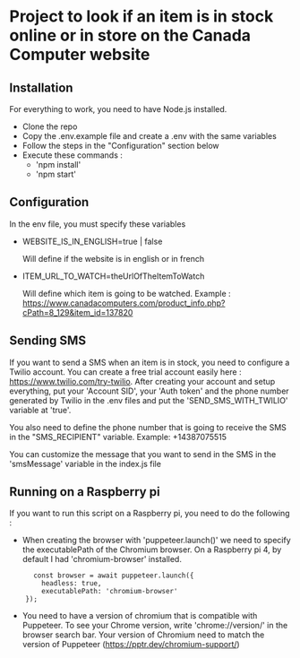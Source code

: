 # Project to look if an item is in stock online or in store on the Canada Computer website

## Installation
For everything to work, you need to have Node.js installed.

- Clone the repo
- Copy the .env.example file and create a .env with the same variables
- Follow the steps in the "Configuration" section below
- Execute these commands :
  - 'npm install'
  - 'npm start'


## Configuration
In the env file, you must specify these variables

- WEBSITE_IS_IN_ENGLISH=true | false

    Will define if the website is in english or in french

- ITEM_URL_TO_WATCH=theUrlOfTheItemToWatch

    Will define which item is going to be watched. Example : https://www.canadacomputers.com/product_info.php?cPath=8_129&item_id=137820

## Sending SMS
If you want to send a SMS when an item is in stock, you need to configure a Twilio account.
You can create a free trial account easily here : https://www.twilio.com/try-twilio.
After creating your account and setup everything, put your 'Account SID', your 'Auth token' and the phone number generated by Twilio in the .env files and put the 'SEND_SMS_WITH_TWILIO' variable at 'true'.

You also need to define the phone number that is going to receive the SMS in the "SMS_RECIPIENT" variable. Example: +14387075515

You can customize the message that you want to send in the SMS in the 'smsMessage' variable in the index.js file

## Running on a Raspberry pi
If you want to run this script on a Raspberry pi, you need to do the following :

- When creating the browser with 'puppeteer.launch()' we need to specify the executablePath of the Chromium browser. On a Raspberry pi 4, by default I had 'chromium-browser' installed. 

```
      const browser = await puppeteer.launch({
		headless: true,
		executablePath: 'chromium-browser'
	});
```

- You need to have a version of chromium that is compatible with Puppeteer. To see your Chrome version, write 'chrome://version/' in the browser search bar. Your version of Chromium need to match the version of Puppeteer (https://pptr.dev/chromium-support/)
